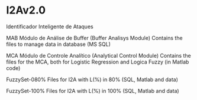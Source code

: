 # I2Av2.0
Identificador Inteligente de Ataques

MAB
Módulo de Análise de Buffer (Buffer Analisys Module)
Contains the files to manage data in database (MS SQL)

MCA
Módulo de Controle Analítico (Analytical Control Module)
Contains the files for the MCA, both for Logistic Regression and Logica Fuzzy (in Matlab code)

FuzzySet-080%
Files for I2A with L(%) in 80% (SQL, Matlab and data)

FuzzySet-100%
Files for I2A with L(%) in 100% (SQL, Matlab and data)
